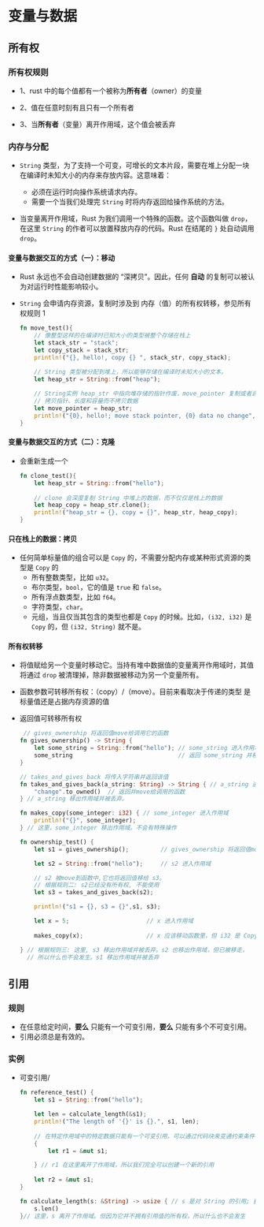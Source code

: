 # 变量与数据

## 所有权

### 所有权规则

-  1、rust 中的每个值都有一个被称为**所有者**（owner）的变量

-  2、值在任意时刻有且只有一个所有者

-  3、当**所有者**（变量）离开作用域，这个值会被丢弃



### 内存与分配

-  `String` 类型，为了支持一个可变，可增长的文本片段，需要在堆上分配一块在编译时未知大小的内存来存放内容。这意味着：

   - 必须在运行时向操作系统请求内存。
   - 需要一个当我们处理完 `String` 时将内存返回给操作系统的方法。

- 当变量离开作用域，Rust 为我们调用一个特殊的函数。这个函数叫做 `drop`，在这里 `String` 的作者可以放置释放内存的代码。Rust 在结尾的 `}` 处自动调用 `drop`。

  

#### 变量与数据交互的方式（一）：移动

- Rust 永远也不会自动创建数据的 “深拷贝”。因此，任何 **自动** 的复制可以被认为对运行时性能影响较小。

- `String` 会申请内存资源，复制时涉及到 内存（值）的所有权转移，参见所有权规则 1

  ```rust
  fn move_test(){
      // 像整型这样的在编译时已知大小的类型被整个存储在栈上
      let stack_str = "stack";
      let copy_stack = stack_str;
      println!("{}, hello!, copy {} ", stack_str, copy_stack);
  
      // String 类型被分配到堆上，所以能够存储在编译时未知大小的文本。
      let heap_str = String::from("heap");
      
      // String实例 heap_str 中指向堆存储的指针作废，move_pointer 复制或者说移动刚刚的指针
      // 拷贝指针、长度和容量而不拷贝数据
      let move_pointer = heap_str;
      println!("{0}, hello!; move stack pointer, {0} data no change", move_pointer); 
  }
  ```

#### 变量与数据交互的方式（二）：克隆
  - 会重新生成一个
    ```rust
    fn clone_test(){
        let heap_str = String::from("hello");
        
        // clone 会深度复制 String 中堆上的数据，而不仅仅是栈上的数据
        let heap_copy = heap_str.clone();
        println!("heap_str = {}, copy = {}", heap_str, heap_copy);
    }
    ```

  

#### 只在栈上的数据：拷贝

- 任何简单标量值的组合可以是 `Copy` 的，不需要分配内存或某种形式资源的类型是 `Copy` 的
  - 所有整数类型，比如 `u32`。
  - 布尔类型，`bool`，它的值是 `true` 和 `false`。
  - 所有浮点数类型，比如 `f64`。
  - 字符类型，`char`。
  - 元组，当且仅当其包含的类型也都是 `Copy` 的时候。比如，`(i32, i32)` 是 `Copy` 的，但 `(i32, String)` 就不是。

#### 所有权转移

- 将值赋给另一个变量时移动它。当持有堆中数据值的变量离开作用域时，其值将通过 `drop` 被清理掉，除非数据被移动为另一个变量所有。

- 函数参数可转移所有权：（copy）/（move）。目前来看取决于传递的类型 是标量值还是占据内存资源的值

- 返回值可转移所有权

  ```rust
   // gives_ownership 将返回值move给调用它的函数
  fn gives_ownership() -> String {          
      let some_string = String::from("hello"); // some_string 进入作用域.
      some_string                              // 返回 some_string 并移出给调用的函数
  }
  
  // takes_and_gives_back 将传入字符串并返回该值
  fn takes_and_gives_back(a_string: String) -> String { // a_string 进入作用域
      "change".to_owned()  // 返回并move给调用的函数
  } // a_string 移出作用域并被丢弃。
  
  fn makes_copy(some_integer: i32) { // some_integer 进入作用域
      println!("{}", some_integer);
  } // 这里，some_integer 移出作用域。不会有特殊操作
  
  fn ownership_test() {
      let s1 = gives_ownership();         // gives_ownership 将返回值move 给s1
  
      let s2 = String::from("hello");     // s2 进入作用域
  
      // s2 被move到函数中,它也将返回值移给 s3。
      // 根据规则二: s2已经没有所有权, 不能使用
      let s3 = takes_and_gives_back(s2); 
  
      println!("s1 = {}, s3 = {}",s1, s3);
  
      let x = 5;                      // x 进入作用域
      
      makes_copy(x);                  // x 应该移动函数里，但 i32 是 Copy 的，所以在后面可继续使用 x
  
  } // 根据规则三: 这里, s3 移出作用域并被丢弃。s2 也移出作用域，但已被移走，
    // 所以什么也不会发生。s1 移出作用域并被丢弃
  
  ```



## 引用

### 规则

- 在任意给定时间，**要么** 只能有一个可变引用，**要么** 只能有多个不可变引用。
- 引用必须总是有效的。

### 实例

- 可变引用/

  ```rust
  fn reference_test() {
      let s1 = String::from("hello");
  
      let len = calculate_length(&s1);
      println!("The length of '{}' is {}.", s1, len);
      
      // 在特定作用域中的特定数据只能有一个可变引用。可以通过代码块来变通约束条件
      {
          let r1 = &mut s1;
  
      } // r1 在这里离开了作用域，所以我们完全可以创建一个新的引用
      
      let r2 = &mut s1;
  }
  
  fn calculate_length(s: &String) -> usize { // s 是对 String 的引用; 获取引用作为函数参数称为 借用（borrowing）
      s.len()
  }// 这里，s 离开了作用域。但因为它并不拥有引用值的所有权，所以什么也不会发生
  ```

  